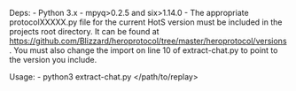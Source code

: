Deps:
	- Python 3.x
	- mpyq>0.2.5 and six>1.14.0
	- The appropriate protocolXXXXX.py file for the current HotS version must be included in the projects root directory.
	  It can be found at https://github.com/Blizzard/heroprotocol/tree/master/heroprotocol/versions. You must also
	  change the import on line 10 of extract-chat.py to point to the version you include.

Usage:
	- python3 extract-chat.py </path/to/replay> 

